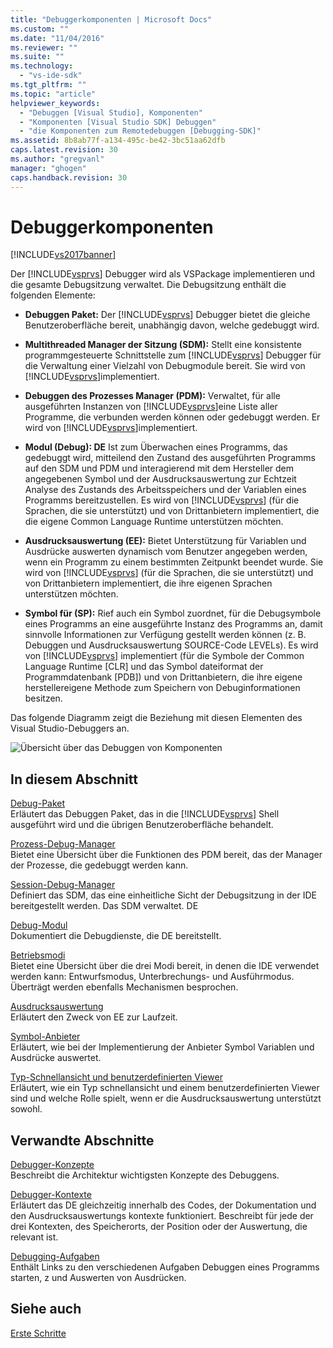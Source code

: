 ```yaml
---
title: "Debuggerkomponenten | Microsoft Docs"
ms.custom: ""
ms.date: "11/04/2016"
ms.reviewer: ""
ms.suite: ""
ms.technology: 
  - "vs-ide-sdk"
ms.tgt_pltfrm: ""
ms.topic: "article"
helpviewer_keywords: 
  - "Debuggen [Visual Studio], Komponenten"
  - "Komponenten [Visual Studio SDK] Debuggen"
  - "die Komponenten zum Remotedebuggen [Debugging-SDK]"
ms.assetid: 8b8ab77f-a134-495c-be42-3bc51aa62dfb
caps.latest.revision: 30
ms.author: "gregvanl"
manager: "ghogen"
caps.handback.revision: 30
---
```

# Debuggerkomponenten
[!INCLUDE[vs2017banner](../../code-quality/includes/vs2017banner.md)]

Der [!INCLUDE[vsprvs](../../code-quality/includes/vsprvs_md.md)] Debugger wird als VSPackage implementieren und die gesamte Debugsitzung verwaltet.  Die Debugsitzung enthält die folgenden Elemente:  
  
-   **Debuggen Paket:** Der [!INCLUDE[vsprvs](../../code-quality/includes/vsprvs_md.md)] Debugger bietet die gleiche Benutzeroberfläche bereit, unabhängig davon, welche gedebuggt wird.  
  
-   **Multithreaded Manager der Sitzung \(SDM\):** Stellt eine konsistente programmgesteuerte Schnittstelle zum [!INCLUDE[vsprvs](../../code-quality/includes/vsprvs_md.md)] Debugger für die Verwaltung einer Vielzahl von Debugmodule bereit.  Sie wird von [!INCLUDE[vsprvs](../../code-quality/includes/vsprvs_md.md)]implementiert.  
  
-   **Debuggen des Prozesses Manager \(PDM\):** Verwaltet, für alle ausgeführten Instanzen von [!INCLUDE[vsprvs](../../code-quality/includes/vsprvs_md.md)]eine Liste aller Programme, die verbunden werden können oder gedebuggt werden.  Er wird von [!INCLUDE[vsprvs](../../code-quality/includes/vsprvs_md.md)]implementiert.  
  
-   **Modul \(Debug\): DE** Ist zum Überwachen eines Programms, das gedebuggt wird, mitteilend den Zustand des ausgeführten Programms auf den SDM und PDM und interagierend mit dem Hersteller dem angegebenen Symbol und der Ausdrucksauswertung zur Echtzeit Analyse des Zustands des Arbeitsspeichers und der Variablen eines Programms bereitzustellen.  Es wird von [!INCLUDE[vsprvs](../../code-quality/includes/vsprvs_md.md)] \(für die Sprachen, die sie unterstützt\) und von Drittanbietern implementiert, die die eigene Common Language Runtime unterstützen möchten.  
  
-   **Ausdrucksauswertung \(EE\):** Bietet Unterstützung für Variablen und Ausdrücke auswerten dynamisch vom Benutzer angegeben werden, wenn ein Programm zu einem bestimmten Zeitpunkt beendet wurde.  Sie wird von [!INCLUDE[vsprvs](../../code-quality/includes/vsprvs_md.md)] \(für die Sprachen, die sie unterstützt\) und von Drittanbietern implementiert, die ihre eigenen Sprachen unterstützen möchten.  
  
-   **Symbol für \(SP\):** Rief auch ein Symbol zuordnet, für die Debugsymbole eines Programms an eine ausgeführte Instanz des Programms an, damit sinnvolle Informationen zur Verfügung gestellt werden können \(z. B. Debuggen und Ausdrucksauswertung SOURCE\-Code LEVELs\).  Es wird von [!INCLUDE[vsprvs](../../code-quality/includes/vsprvs_md.md)] implementiert \(für die Symbole der Common Language Runtime \[CLR\] und das Symbol dateiformat der Programmdatenbank \[PDB\]\) und von Drittanbietern, die ihre eigene herstellereigene Methode zum Speichern von Debuginformationen besitzen.  
  
 Das folgende Diagramm zeigt die Beziehung mit diesen Elementen des Visual Studio\-Debuggers an.  
  
 ![Übersicht über das Debuggen von Komponenten](../../extensibility/debugger/media/dbugcompovrview.png "DBugCompOvrview")  
  
## In diesem Abschnitt  
 [Debug\-Paket](../../extensibility/debugger/debug-package.md)  
 Erläutert das Debuggen Paket, das in die [!INCLUDE[vsprvs](../../code-quality/includes/vsprvs_md.md)] Shell ausgeführt wird und die übrigen Benutzeroberfläche behandelt.  
  
 [Prozess\-Debug\-Manager](../../extensibility/debugger/process-debug-manager.md)  
 Bietet eine Übersicht über die Funktionen des PDM bereit, das der Manager der Prozesse, die gedebuggt werden kann.  
  
 [Session\-Debug\-Manager](../../extensibility/debugger/session-debug-manager.md)  
 Definiert das SDM, das eine einheitliche Sicht der Debugsitzung in der IDE bereitgestellt werden.  Das SDM verwaltet. DE  
  
 [Debug\-Modul](../../extensibility/debugger/debug-engine.md)  
 Dokumentiert die Debugdienste, die DE bereitstellt.  
  
 [Betriebsmodi](../../extensibility/debugger/operational-modes.md)  
 Bietet eine Übersicht über die drei Modi bereit, in denen die IDE verwendet werden kann: Entwurfsmodus, Unterbrechungs\- und Ausführmodus.  Überträgt werden ebenfalls Mechanismen besprochen.  
  
 [Ausdrucksauswertung](../../extensibility/debugger/expression-evaluator.md)  
 Erläutert den Zweck von EE zur Laufzeit.  
  
 [Symbol\-Anbieter](../../extensibility/debugger/symbol-provider.md)  
 Erläutert, wie bei der Implementierung der Anbieter Symbol Variablen und Ausdrücke auswertet.  
  
 [Typ\-Schnellansicht und benutzerdefinierten Viewer](../../extensibility/debugger/type-visualizer-and-custom-viewer.md)  
 Erläutert, wie ein Typ schnellansicht und einem benutzerdefinierten Viewer sind und welche Rolle spielt, wenn er die Ausdrucksauswertung unterstützt sowohl.  
  
## Verwandte Abschnitte  
 [Debugger\-Konzepte](../../extensibility/debugger/debugger-concepts.md)  
 Beschreibt die Architektur wichtigsten Konzepte des Debuggens.  
  
 [Debugger\-Kontexte](../../extensibility/debugger/debugger-contexts.md)  
 Erläutert das DE gleichzeitig innerhalb des Codes, der Dokumentation und den Ausdrucksauswertungs kontexte funktioniert.  Beschreibt für jede der drei Kontexten, des Speicherorts, der Position oder der Auswertung, die relevant ist.  
  
 [Debugging\-Aufgaben](../../extensibility/debugger/debugging-tasks.md)  
 Enthält Links zu den verschiedenen Aufgaben Debuggen eines Programms starten, z und Auswerten von Ausdrücken.  
  
## Siehe auch  
 [Erste Schritte](../../extensibility/debugger/getting-started-with-debugger-extensibility.md)